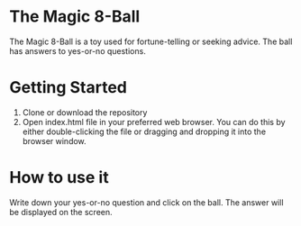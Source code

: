 # The Magic 8-Ball

The Magic 8-Ball is a toy used for fortune-telling or seeking advice. The ball has answers to yes-or-no questions. 

# Getting Started

1. Clone or download the repository
2. Open index.html file in your preferred web browser. You can do this by either double-clicking the file or dragging and dropping it into the browser window.

# How to use it

Write down your yes-or-no question and click on the ball. The answer will be displayed on the screen.
